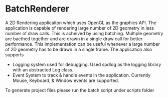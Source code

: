 # BatchRenderer
A 2D Rendering applicaiton which uses OpenGL as the graphics API. 
The application is capable of rendering large number of 2D geometry in less number of draw calls. This is acheived by using batching. Multiple geometry are bacthed together and are drawn in a single draw call for better performance. This implementation can be useful whenever a large number of 2D geometry has to be drawn in a single frame.
The application also supports
- Logging system used for debugging. Used spdlog as the logging library with an abstracted Log class.
- Event System to track & handle events in the application. Currently Mouse, Keyboard, & Window events are supported.

To generate project files please run the batch script under scripts folder
